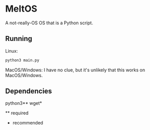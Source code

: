 # MeltOS
A not-really-OS OS that is a Python script.

## Running
Linux:
```sh
python3 main.py
```
MacOS/Windows:
I have no clue, but it's unlikely that this works on MacOS/Windows.

## Dependencies
python3**
wget*

** required
* recommended
